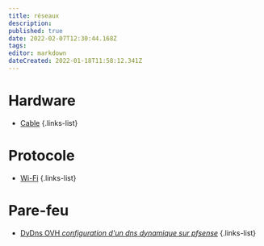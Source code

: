 ```yaml
---
title: réseaux
description: 
published: true
date: 2022-02-07T12:30:44.168Z
tags: 
editor: markdown
dateCreated: 2022-01-18T11:58:12.341Z
---
```


# Hardware
- [Cable](/réseaux/cable)
{.links-list}


# Protocole
- [Wi-Fi](/réseaux/Wi-Fi)
{.links-list}

# Pare-feu
- [DyDns OVH *configuration d'un dns dynamique sur pfsense*](/réseaux/Pare-feu/DDNS-pfsense)
{.links-list}

